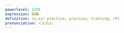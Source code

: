 ```yaml
---
powerlevel: 1256
expression: 訓練
definition: (n,vs) practice; practise; training; (P)
pronunciation: くんれん
---
```

